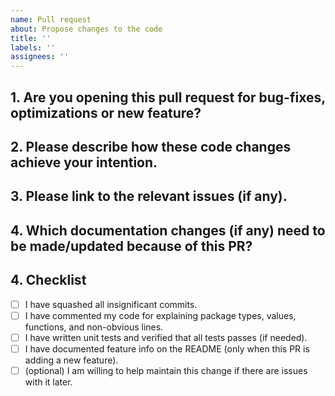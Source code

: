 ```yaml
---
name: Pull request
about: Propose changes to the code
title: ''
labels: ''
assignees: ''
---
```


<!--
Thank you for contributing to `gnet`! Please fill this out to help us make the most of your pull request.

Was this change discussed in an issue first? That can help save time in case the change is not a good fit for the project. Not all pull requests get merged.

It is not uncommon for pull requests to go through several, iterative reviews. Please be patient with us! Every reviewer is a volunteer, and each has their own style.
-->

## 1. Are you opening this pull request for bug-fixes, optimizations or new feature?



## 2. Please describe how these code changes achieve your intention.
<!-- Please be specific. Motivate the problem, and justify why this is the best solution. -->



## 3. Please link to the relevant issues (if any).
<!-- This adds crucial context to your change. -->



## 4. Which documentation changes (if any) need to be made/updated because of this PR?
<!-- Reviewers will often reference this first in order to know what to expect from the change. Please be specific enough so that they can paste your wording into the documentation directly. -->



## 4. Checklist

- [ ] I have squashed all insignificant commits.
- [ ] I have commented my code for explaining package types, values, functions, and non-obvious lines.
- [ ] I have written unit tests and verified that all tests passes (if needed).
- [ ] I have documented feature info on the README (only when this PR is adding a new feature).
- [ ] (optional) I am willing to help maintain this change if there are issues with it later.

